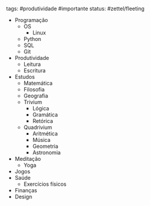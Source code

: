 tags: #produtividade #importante 
status: #zettel/fleeting

- Programação
	- OS 
		- Linux
	- Python
	- SQL
	- Git
- Produtividade
	- Leitura
	- Escritura
- Estudos
	- Matemática
	- Filosofia
	- Geografia
	- Trivium
		- Lógica
		- Gramática
		- Retórica
	- Quadrivium
		- Aritmética
		- Música
		- Geometria
		- Astronomia
- Meditação
	- Yoga
- Jogos
- Saúde
	- Exercícios físicos
- Finanças
- Design